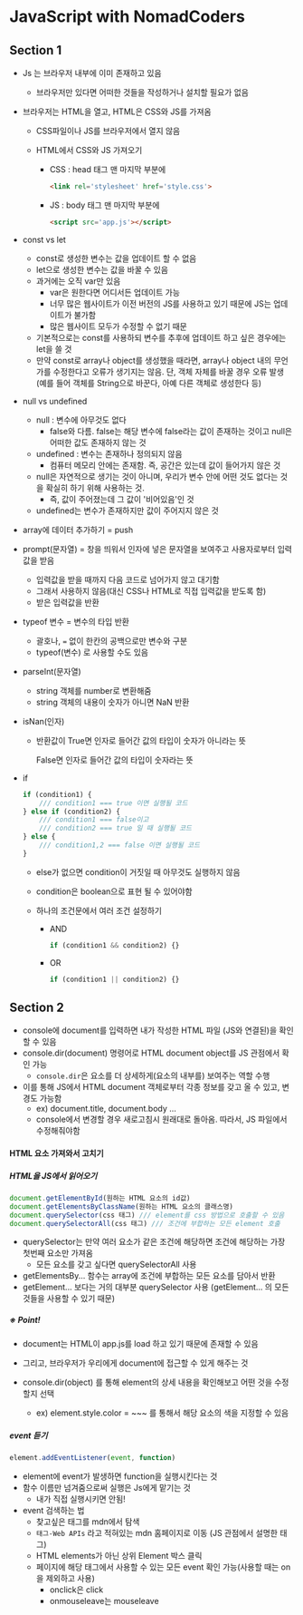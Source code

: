 # JavaScript with NomadCoders

## Section 1

- Js 는 브라우저 내부에 이미 존재하고 있음

  - 브라우저만 있다면 어떠한 것들을 작성하거나 설치할 필요가 없음

- 브라우저는 HTML을 열고, HTML은 CSS와 JS를 가져옴

  - CSS파일이나 JS를 브라우저에서 열지 않음

  - HTML에서 CSS와 JS 가져오기

    - CSS : head 태그 맨 마지막 부분에 

      ```html
      <link rel='stylesheet' href='style.css'>
      ```

    - JS : body 태그 맨 마지막 부분에

      ```html
      <script src='app.js'></script>
      ```

      

- const vs let
  - const로 생성한 변수는 값을 업데이트 할 수 없음
  - let으로 생성한 변수는 값을 바꿀 수 있음
  - 과거에는 오직 var만 있음
    - var은 원한다면 어디서든 업데이트 가능
    - 너무 많은 웹사이트가 이전 버전의 JS를 사용하고 있기 때문에 JS는 업데이트가 불가함
    - 많은 웹사이트 모두가 수정할 수 없기 때문
  - 기본적으로는 const를 사용하되 변수를 추후에 업데이트 하고 싶은 경우에는 let을 쓸 것
  - 만약 const로 array나 object를 생성했을 때라면, array나 object 내의 무언가를 수정한다고 오류가 생기지는 않음.
    단, 객체 자체를 바꿀 경우 오류 발생 (예를 들어 객체를 String으로 바꾼다, 아예 다른 객체로 생성한다 등)



- null vs  undefined
  - null : 변수에 아무것도 없다 
    - false와 다름. false는 해당 변수에 false라는 값이 존재하는 것이고 null은 어떠한 값도 존재하지 않는 것
  - undefined : 변수는 존재하나 정의되지 않음
    - 컴퓨터 메모리 안에는 존재함. 즉, 공간은 있는데 값이 들어가지 않은 것
  - null은 자연적으로 생기는 것이 아니며, 우리가 변수 안에 어떤 것도 없다는 것을 확실히 하기 위해 사용하는 것.
    - 즉, 값이 주어졌는데 그 값이 '비어있음'인 것
  - undefined는 변수가 존재하지만 값이 주어지지 않은 것



- array에 데이터 추가하기 = push

- prompt(문자열)  = 창을 띄워서 인자에 넣은 문자열을 보여주고 사용자로부터 입력값을 받음

  - 입력값을 받을 때까지 다음 코드로 넘어가지 않고 대기함
  - 그래서 사용하지 않음(대신 CSS나 HTML로 직접 입력값을 받도록 함)
  - 받은 입력값을 반환

- typeof 변수 = 변수의 타입 반환

  - 괄호나, `=` 없이 한칸의 공백으로만 변수와 구분
  - typeof(변수) 로 사용할 수도 있음

- parseInt(문자열) 

  - string 객체를 number로 변환해줌
  - string 객체의 내용이 숫자가 아니면 NaN 반환

- isNan(인자) 

  - 반환값이 True면 인자로 들어간 값의 타입이 숫자가 아니라는 뜻

    False면 인자로 들어간 값의 타입이 숫자라는 뜻

- if

  ```js
  if (condition1) {
      /// condition1 === true 이면 실행될 코드
  } else if (condition2) {
      /// condition1 === false이고
      /// condition2 === true 일 때 실행될 코드
  } else {
      /// condition1,2 === false 이면 실행될 코드
  }
  ```

  - else가 없으면 condition이 거짓일 때 아무것도 실행하지 않음

  - condition은 boolean으로 표현 될 수 있어야함

  - 하나의 조건문에서 여러 조건 설정하기

    - AND

      ```js
      if (condition1 && condition2) {}
      ```

    - OR

      ```js
      if (condition1 || condition2) {}
      ```

      

## Section 2

- console에 document를 입력하면 내가 작성한 HTML 파일 (JS와 연결된)을 확인할 수 있음
- console.dir(document)   명령어로 HTML document object를 JS 관점에서 확인 가능
  - `console.dir`은 요소를 더 상세하게(요소의 내부를) 보여주는 역할 수행
- 이를 통해 JS에서 HTML document 객체로부터 각종 정보를 갖고 올 수 있고, 변경도 가능함
  - ex) document.title, document.body ...
  - console에서 변경할 경우 새로고침시 원래대로 돌아옴. 따라서, JS 파일에서 수정해줘야함



#### HTML 요소 가져와서 고치기

##### HTML을 JS에서 읽어오기

```javascript
document.getElementById(원하는 HTML 요소의 id값)
document.getElementsByClassName(원하는 HTML 요소의 클래스명)
document.querySelector(css 태그) /// element를 css 방법으로 호출할 수 있음 
document.querySelectorAll(css 태그) /// 조건에 부합하는 모든 element 호출
```

- querySelector는 만약 여러 요소가 같은 조건에 해당하면 조건에 해당하는 가장 첫번째 요소만 가져옴
  - 모든 요소를 갖고 싶다면 querySelectorAll 사용
- getElementsBy... 함수는 array에 조건에 부합하는 모든 요소를 담아서 반환
- getElement... 보다는 거의 대부분 querySelector 사용 (getElement... 의 모든 것들을 사용할 수 있기 때문)



##### ※ Point!

- document는 HTML이 app.js를 load 하고 있기 때문에 존재할 수 있음
- 그리고, 브라우저가 우리에게 document에 접근할 수 있게 해주는 것



- console.dir(object) 를 통해 element의 상세 내용을 확인해보고 어떤 것을 수정할지 선택
  - ex) element.style.color = ~~~ 를 통해서 해당 요소의 색을 지정할 수 있음



##### event 듣기

```js
element.addEventListener(event, function)
```

- element에 event가 발생하면 function을 실행시킨다는 것
- 함수 이름만 넘겨줌으로써 실행은 Js에게 맡기는 것
  - 내가 직접 실행시키면 안됨!
- event 검색하는 법
  - 찾고싶은 태그를 mdn에서 탐색
  - `태그-Web APIs` 라고 적혀있는 mdn 홈페이지로 이동 (JS 관점에서 설명한 태그)
  - HTML elements가 아닌 상위 Element 박스 클릭
  - 페이지에 해당 태그에서 사용할 수 있는 모든 event 확인 가능(사용할 때는 on을 제외하고 사용)
    - onclick은 click
    - onmouseleave는 mouseleave

